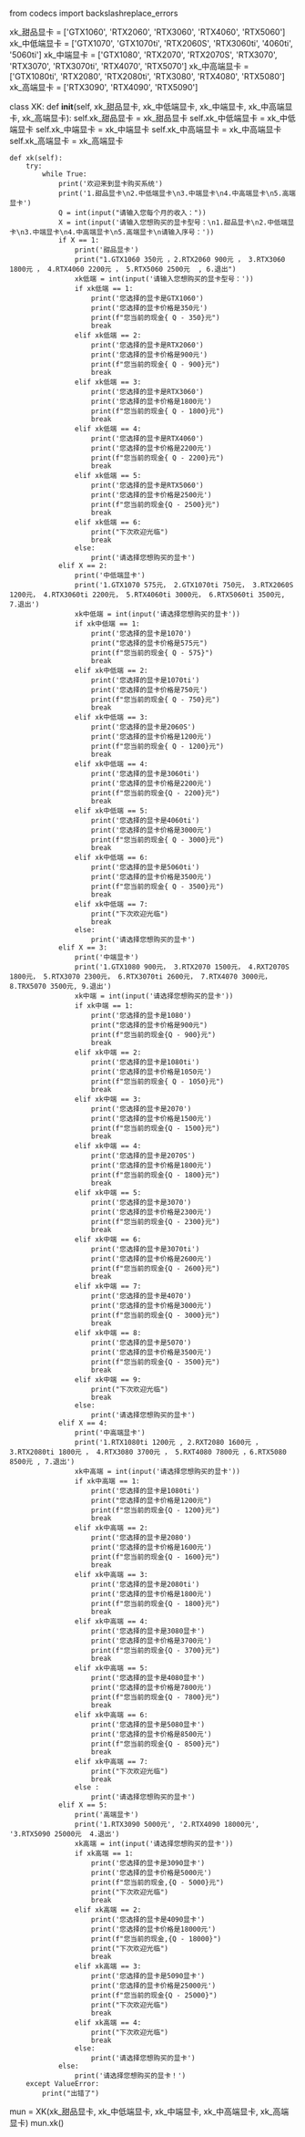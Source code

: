from codecs import backslashreplace_errors

xk_甜品显卡 = ['GTX1060', 'RTX2060', 'RTX3060', 'RTX4060', 'RTX5060']
xk_中低端显卡 = ['GTX1070', 'GTX1070ti', 'RTX2060S', 'RTX3060ti', '4060ti', '5060ti']
xk_中端显卡 = ['GTX1080', 'RTX2070', 'RTX2070S', 'RTX3070', 'RTX3070', 'RTX3070ti', 'RTX4070', 'RTX5070']
xk_中高端显卡 = ['GTX1080ti', 'RTX2080', 'RTX2080ti', 'RTX3080', 'RTX4080', 'RTX5080']
xk_高端显卡 = ['RTX3090', 'RTX4090', 'RTX5090']


class XK:
    def __init__(self, xk_甜品显卡, xk_中低端显卡, xk_中端显卡, xk_中高端显卡, xk_高端显卡):
        self.xk_甜品显卡 = xk_甜品显卡
        self.xk_中低端显卡 = xk_中低端显卡
        self.xk_中端显卡 = xk_中端显卡
        self.xk_中高端显卡 = xk_中高端显卡
        self.xk_高端显卡 = xk_高端显卡

    def xk(self):
        try:
            while True:
                print('欢迎来到显卡购买系统')
                print('1.甜品显卡\n2.中低端显卡\n3.中端显卡\n4.中高端显卡\n5.高端显卡')
                Q = int(input("请输入您每个月的收入："))
                X = int(input('请输入您想购买的显卡型号：\n1.甜品显卡\n2.中低端显卡\n3.中端显卡\n4.中高端显卡\n5.高端显卡\n请输入序号：'))
                if X == 1:
                    print('甜品显卡')
                    print("1.GTX1060 350元 ，2.RTX2060 900元 ， 3.RTX3060 1800元 ， 4.RTX4060 2200元 ， 5.RTX5060 2500元  , 6.退出")
                    xk低端 = int(input('请输入您想购买的显卡型号：'))
                    if xk低端 == 1:
                        print('您选择的显卡是GTX1060')
                        print('您选择的显卡价格是350元')
                        print(f"您当前的现金{ Q - 350}元")
                        break
                    elif xk低端 == 2:
                        print('您选择的显卡是RTX2060')
                        print('您选择的显卡价格是900元')
                        print(f"您当前的现金{ Q - 900}元")
                        break
                    elif xk低端 == 3:
                        print('您选择的显卡是RTX3060')
                        print('您选择的显卡价格是1800元')
                        print(f"您当前的现金{ Q - 1800}元")
                        break
                    elif xk低端 == 4:
                        print('您选择的显卡是RTX4060')
                        print('您选择的显卡价格是2200元')
                        print(f"您当前的现金{ Q - 2200}元")
                        break
                    elif xk低端 == 5:
                        print('您选择的显卡是RTX5060')
                        print('您选择的显卡价格是2500元')
                        print(f"您当前的现金{Q - 2500}元")
                        break
                    elif xk低端 == 6:
                        print("下次欢迎光临")
                        break
                    else:
                        print('请选择您想购买的显卡')
                elif X == 2:
                    print('中低端显卡')
                    print('1.GTX1070 575元， 2.GTX1070ti 750元， 3.RTX2060S 1200元， 4.RTX3060ti 2200元， 5.RTX4060ti 3000元， 6.RTX5060ti 3500元, 7.退出')
                    xk中低端 = int(input('请选择您想购买的显卡'))
                    if xk中低端 == 1:
                        print('您选择的显卡是1070')
                        print("您选择的显卡价格是575元")
                        print(f"您当前的现金{ Q - 575}")
                        break
                    elif xk中低端 == 2:
                        print('您选择的显卡是1070ti')
                        print('您选择的显卡价格是750元')
                        print(f"您当前的现金{ Q - 750}元")
                        break
                    elif xk中低端 == 3:
                        print('您选择的显卡是2060S')
                        print('您选择的显卡价格是1200元')
                        print(f"您当前的现金{ Q - 1200}元")
                        break
                    elif xk中低端 == 4:
                        print('您选择的显卡是3060ti')
                        print('您选择的显卡价格是2200元')
                        print(f"您当前的现金{Q - 2200}元")
                        break
                    elif xk中低端 == 5:
                        print('您选择的显卡是4060ti')
                        print('您选择的显卡价格是3000元')
                        print(f"您当前的现金{ Q - 3000}元")
                        break
                    elif xk中低端 == 6:
                        print('您选择的显卡是5060ti')
                        print('您选择的显卡价格是3500元')
                        print(f"您当前的现金{ Q - 3500}元")
                        break
                    elif xk中低端 == 7:
                        print("下次欢迎光临")
                        break
                    else:
                        print('请选择您想购买的显卡')
                elif X == 3:
                    print('中端显卡')
                    print('1.GTX1080 900元， 3.RTX2070 1500元， 4.RXT2070S 1800元， 5.RTX3070 2300元， 6.RTX3070ti 2600元， 7.RTX4070 3000元， 8.TRX5070 3500元, 9.退出')
                    xk中端 = int(input('请选择您想购买的显卡'))
                    if xk中端 == 1:
                        print('您选择的显卡是1080')
                        print("您选择的显卡价格是900元")
                        print(f"您当前的现金{Q - 900}元")
                        break
                    elif xk中端 == 2:
                        print('您选择的显卡是1080ti')
                        print('您选择的显卡价格是1050元')
                        print(f"您当前的现金{ Q - 1050}元")
                        break
                    elif xk中端 == 3:
                        print('您选择的显卡是2070')
                        print('您选择的显卡价格是1500元')
                        print(f"您当前的现金{Q - 1500}元")
                        break
                    elif xk中端 == 4:
                        print('您选择的显卡是2070S')
                        print('您选择的显卡价格是1800元')
                        print(f"您当前的现金{Q - 1800}元")
                        break
                    elif xk中端 == 5:
                        print('您选择的显卡是3070')
                        print('您选择的显卡价格是2300元')
                        print(f"您当前的现金{Q - 2300}元")
                        break
                    elif xk中端 == 6:
                        print('您选择的显卡是3070ti')
                        print('您选择的显卡价格是2600元')
                        print(f"您当前的现金{Q - 2600}元")
                        break
                    elif xk中端 == 7:
                        print('您选择的显卡是4070')
                        print('您选择的显卡价格是3000元')
                        print(f"您当前的现金{Q - 3000}元")
                        break
                    elif xk中端 == 8:
                        print('您选择的显卡是5070')
                        print('您选择的显卡价格是3500元')
                        print(f"您当前的现金{Q - 3500}元")
                        break
                    elif xk中端 == 9:
                        print("下次欢迎光临")
                        break
                    else:
                        print('请选择您想购买的显卡')
                elif X == 4:
                    print('中高端显卡')
                    print('1.RTX1080ti 1200元 , 2.RXT2080 1600元 ， 3.RTX2080ti 1800元 ， 4.RTX3080 3700元 ， 5.RXT4080 7800元 ，6.RTX5080 8500元 , 7.退出')
                    xk中高端 = int(input('请选择您想购买的显卡'))
                    if xk中高端 == 1:
                        print('您选择的显卡是1080ti')
                        print("您选择的显卡价格是1200元")
                        print(f"您当前的现金{Q - 1200}元")
                        break
                    elif xk中高端 == 2:
                        print('您选择的显卡是2080')
                        print('您选择的显卡价格是1600元')
                        print(f"您当前的现金{Q - 1600}元")
                        break
                    elif xk中高端 == 3:
                        print('您选择的显卡是2080ti')
                        print('您选择的显卡价格是1800元')
                        print(f"您当前的现金{Q - 1800}元")
                        break
                    elif xk中高端 == 4:
                        print('您选择的显卡是3080显卡')
                        print('您选择的显卡价格是3700元')
                        print(f"您当前的现金{Q - 3700}元")
                        break
                    elif xk中高端 == 5:
                        print('您选择的显卡是4080显卡')
                        print('您选择的显卡价格是7800元')
                        print(f"您当前的现金{Q - 7800}元")
                        break
                    elif xk中高端 == 6:
                        print('您选择的显卡是5080显卡')
                        print('您选择的显卡价格是8500元')
                        print(f"您当前的现金{Q - 8500}元")
                        break
                    elif xk中高端 == 7:
                        print("下次欢迎光临")
                        break
                    else :
                        print('请选择您想购买的显卡')
                elif X == 5:
                    print('高端显卡')
                    print('1.RTX3090 5000元', '2.RTX4090 18000元', '3.RTX5090 25000元  4.退出')
                    xk高端 = int(input('请选择您想购买的显卡'))
                    if xk高端 == 1:
                        print('您选择的显卡是3090显卡')
                        print('您选择的显卡价格是5000元')
                        print(f"您当前的现金,{Q - 5000}元")
                        print("下次欢迎光临")
                        break
                    elif xk高端 == 2:
                        print('您选择的显卡是4090显卡')
                        print('您选择的显卡价格是18000元')
                        print(f"您当前的现金,{Q - 18000}")
                        print("下次欢迎光临")
                        break
                    elif xk高端 == 3:
                        print('您选择的显卡是5090显卡')
                        print('您选择的显卡价格是25000元')
                        print(f"您当前的现金{Q - 25000}")
                        print("下次欢迎光临")
                        break
                    elif xk高端 == 4:
                        print("下次欢迎光临")
                        break
                    else:
                        print('请选择您想购买的显卡')
                else:
                    print('请选择您想购买的显卡！')
        except ValueError:
            print("出错了")
mun = XK(xk_甜品显卡, xk_中低端显卡, xk_中端显卡, xk_中高端显卡, xk_高端显卡)
mun.xk()